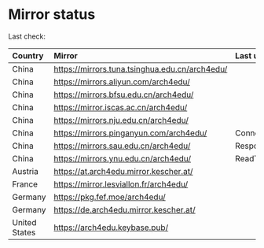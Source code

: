 <script src="./time.js"></script>
# Mirror status
Last check: <script type="text/javascript">localize(1670775996.1062853);</script>

|Country|Mirror|Last update|
|:------|:-----|:----------|
|China|https://mirrors.tuna.tsinghua.edu.cn/arch4edu/|<script type="text/javascript">localize(1670740508);</script>|
|China|https://mirrors.aliyun.com/arch4edu/|<script type="text/javascript">localize(1670654049);</script>|
|China|https://mirrors.bfsu.edu.cn/arch4edu/|<script type="text/javascript">localize(1670740508);</script>|
|China|https://mirror.iscas.ac.cn/arch4edu/|<script type="text/javascript">localize(1670740508);</script>|
|China|https://mirrors.nju.edu.cn/arch4edu/|<script type="text/javascript">localize(1670740508);</script>|
|China|https://mirrors.pinganyun.com/arch4edu/|ConnectTimeout|
|China|https://mirrors.sau.edu.cn/arch4edu/|Response 500|
|China|https://mirrors.ynu.edu.cn/arch4edu/|ReadTimeout|
|Austria|https://at.arch4edu.mirror.kescher.at/|<script type="text/javascript">localize(1670740508);</script>|
|France|https://mirror.lesviallon.fr/arch4edu/|<script type="text/javascript">localize(1670740508);</script>|
|Germany|https://pkg.fef.moe/arch4edu/|<script type="text/javascript">localize(1670740508);</script>|
|Germany|https://de.arch4edu.mirror.kescher.at/|<script type="text/javascript">localize(1670740508);</script>|
|United States|https://arch4edu.keybase.pub/|<script type="text/javascript">localize(1670740508);</script>|

<script src="./tablefilter/tablefilter.js"></script>
<script src="./table.js"></script>